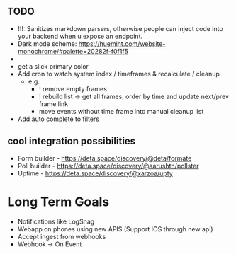 ## TODO

-   !!!: Sanitizes markdown parsers, otherwise people can inject code into your backend when u expose an endpoint.
-   Dark mode scheme: https://huemint.com/website-monochrome/#palette=20282f-f0f1f5
-   <meta name="theme-color" content="#4285f4" />
-   get a slick primary color
-   Add cron to watch system index / timeframes & recalculate / cleanup
    -   e.g.
        -   ! remove empty frames
        -   ! rebuild list -> get all frames, order by time and update next/prev frame link
        -   move events without time frame into manual cleanup list
-   Add auto complete to filters

## cool integration possibilities

-   Form builder - https://deta.space/discovery/@deta/formate
-   Poll builder - https://deta.space/discovery/@aarushth/pollster
-   Uptime - https://deta.space/discovery/@xarzoa/upty

# Long Term Goals

-   Notifications like LogSnag
-   Webapp on phones using new APIS (Support IOS through new api)
-   Accept ingest from webhooks
-   Webhook -> On Event
